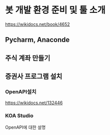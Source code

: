 # 봇 개발 환경 준비 및 툴 소개
https://wikidocs.net/book/4652
## Pycharm, Anaconde
## 주식 계좌 만들기
## 증권사 프로그램 설치
### OpenAPI설치
https://wikidocs.net/132446
### KOA Studio 
OpenAPI에 대한 설명